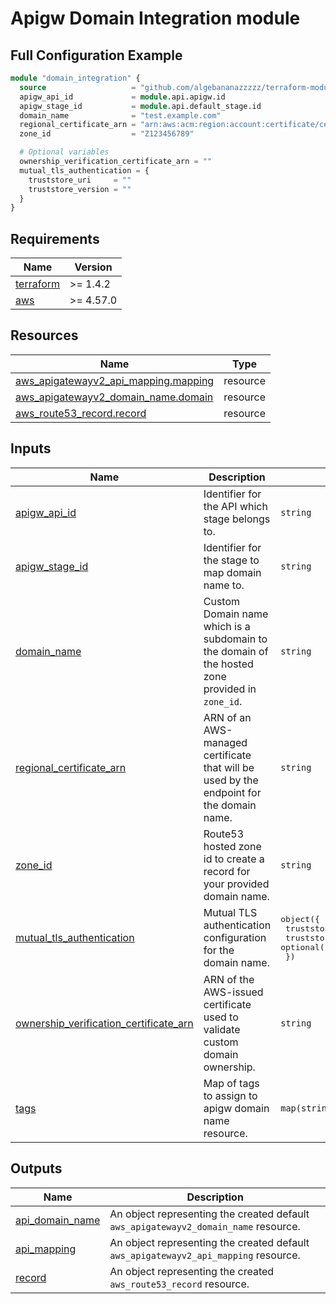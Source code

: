 # Apigw Domain Integration module

## Full Configuration Example
```terraform
module "domain_integration" {
  source                   = "github.com/algebananazzzzz/terraform-modules/apigw-domain-integration"
  apigw_api_id             = module.api.apigw.id
  apigw_stage_id           = module.api.default_stage.id
  domain_name              = "test.example.com"
  regional_certificate_arn = "arn:aws:acm:region:account:certificate/certificate_ID"
  zone_id                  = "Z123456789"

  # Optional variables
  ownership_verification_certificate_arn = ""
  mutual_tls_authentication = {
    truststore_uri     = ""
    truststore_version = ""
  }
}
```

<!-- BEGIN_TF_DOCS -->
## Requirements

| Name | Version |
|------|---------|
| <a name="requirement_terraform"></a> [terraform](#requirement\_terraform) | >= 1.4.2 |
| <a name="requirement_aws"></a> [aws](#requirement\_aws) | >= 4.57.0 |

## Resources

| Name | Type |
|------|------|
| [aws_apigatewayv2_api_mapping.mapping](https://registry.terraform.io/providers/hashicorp/aws/latest/docs/resources/apigatewayv2_api_mapping) | resource |
| [aws_apigatewayv2_domain_name.domain](https://registry.terraform.io/providers/hashicorp/aws/latest/docs/resources/apigatewayv2_domain_name) | resource |
| [aws_route53_record.record](https://registry.terraform.io/providers/hashicorp/aws/latest/docs/resources/route53_record) | resource |

## Inputs

| Name | Description | Type | Default | Required |
|------|-------------|------|---------|:--------:|
| <a name="input_apigw_api_id"></a> [apigw\_api\_id](#input\_apigw\_api\_id) | Identifier for the API which stage belongs to. | `string` | n/a | yes |
| <a name="input_apigw_stage_id"></a> [apigw\_stage\_id](#input\_apigw\_stage\_id) | Identifier for the stage to map domain name to. | `string` | n/a | yes |
| <a name="input_domain_name"></a> [domain\_name](#input\_domain\_name) | Custom Domain name which is a subdomain to the domain of the hosted zone provided in `zone_id`. | `string` | n/a | yes |
| <a name="input_regional_certificate_arn"></a> [regional\_certificate\_arn](#input\_regional\_certificate\_arn) | ARN of an AWS-managed certificate that will be used by the endpoint for the domain name. | `string` | n/a | yes |
| <a name="input_zone_id"></a> [zone\_id](#input\_zone\_id) | Route53 hosted zone id to create a record for your provided domain name. | `string` | n/a | yes |
| <a name="input_mutual_tls_authentication"></a> [mutual\_tls\_authentication](#input\_mutual\_tls\_authentication) | Mutual TLS authentication configuration for the domain name. | <pre>object({<br>    truststore_uri     = string<br>    truststore_version = optional(string)<br>  })</pre> | `null` | no |
| <a name="input_ownership_verification_certificate_arn"></a> [ownership\_verification\_certificate\_arn](#input\_ownership\_verification\_certificate\_arn) | ARN of the AWS-issued certificate used to validate custom domain ownership. | `string` | `null` | no |
| <a name="input_tags"></a> [tags](#input\_tags) | Map of tags to assign to apigw domain name resource. | `map(string)` | `null` | no |

## Outputs

| Name | Description |
|------|-------------|
| <a name="output_api_domain_name"></a> [api\_domain\_name](#output\_api\_domain\_name) | An object representing the created default `aws_apigatewayv2_domain_name` resource. |
| <a name="output_api_mapping"></a> [api\_mapping](#output\_api\_mapping) | An object representing the created default `aws_apigatewayv2_api_mapping` resource. |
| <a name="output_record"></a> [record](#output\_record) | An object representing the created `aws_route53_record` resource. |
<!-- END_TF_DOCS -->